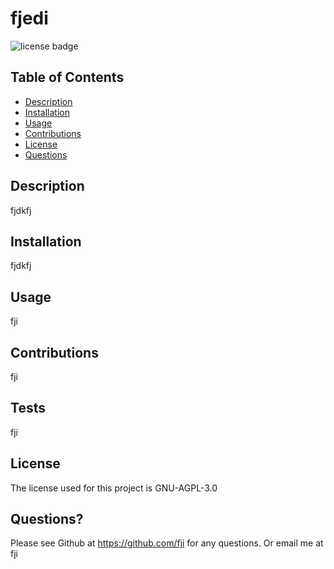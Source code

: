 # fjedi 

  ![license badge](https://img.shields.io/static/v1?label=license&message=GNU-AGPL-3.0&color=red) 
  
  ## Table of Contents
  * [Description](#description)
  * [Installation](#installation)
  * [Usage](#usage)
  * [Contributions](#contributions)
  * [License](#license)
  * [Questions](#questions)
  ## Description
  fjdkfj
  ## Installation
  fjdkfj
  ## Usage
  fji
  ## Contributions
  fji
  ## Tests
  fji
  ## License
  The license used for this project is GNU-AGPL-3.0
  ## Questions?
  Please see Github at https://github.com/fji for any questions. 
  Or email me at fji   
  
